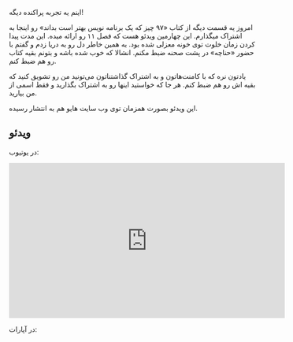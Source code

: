 اینم یه تجربه پراکنده دیگه!

امروز یه قسمت دیگه از کتاب «۹۷ چیز که یک برنامه نویس بهتر است بداند» رو اینجا به اشتراک میگذارم. این چهارمین ویدئو هست که فصل ۱۱ رو ارائه میده. این مدت پیدا کردن زمان خلوت توی خونه معزلی شده بود. به همین خاطر دل رو به دریا زدم و گفتم با حضور «حناچه» در پشت صحنه ضبط مکنم. انشالا که خوب شده باشه و بتونم بقیه کتاب رو هم ضبط کنم.

یادتون نره که با کامنت‌هاتون و به اشتراک گذاشتناتون می‌تونید من رو تشویق کنید که بقیه اش رو هم ضبط کنم. هر جا که خواستید اینها رو به اشتراک بگذارید و فقط اسمی از من بیارید.

این ویدئو بصورت همزمان توی وب سایت هایو هم به انتشار رسیده.

## ویدئو

در یوتیوب:

<iframe width="560" height="315" src="https://www.youtube.com/embed/R-_neelX9DE" frameborder="0" allowfullscreen></iframe>

در آپارات:

<div id="14820916715197749"><script type="text/JavaScript" src="https://www.aparat.com/embed/MzaGw?data[rnddiv]=14820916715197749&data[responsive]=yes"></script></div>


